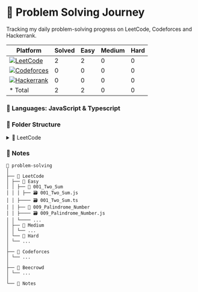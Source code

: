 # 🚀 Problem Solving Journey

Tracking my daily problem-solving progress on LeetCode, Codeforces and Hackerrank.

| Platform                                                                                                                                                      | Solved | Easy | Medium | Hard |
| ------------------------------------------------------------------------------------------------------------------------------------------------------------- | ------ | ---- | ------ | ---- |
| [![LeetCode](https://img.shields.io/badge/LeetCode-000000?style=for-the-badge&logo=leetcode&logoColor=white)](https://leetcode.com/username/)                 | 2      | 2    | 0      | 0    |
| [![Codeforces](https://img.shields.io/badge/Codeforces-000000?style=for-the-badge&logo=codeforces&logoColor=white)](https://codeforces.com/profile/username/) | 0      | 0    | 0      | 0    |
| [![Hackerrank](https://img.shields.io/badge/Hackerrank-000000?style=for-the-badge&logo=hackerrank&logoColor=white)](https://www.hackerrank.com/username/)     | 0      | 0    | 0      | 0    |
| \* Total                                                                                                                                                      | 2      | 2    | 0      | 0    |

### 🧠 Languages: JavaScript & Typescript

<!-- repo folder structure -->

### 📁 Folder Structure

<!-- Collapse the folder structure -->
<details>
   <summary>📁 LeetCode</summary>
   <ul>
      <li>📁 Easy</li>
        <ol>
         <li>
            <a href="/leetcode/Easy/001_Two_Sum/001_Two_Sum.js" > 🗃️ 001_Two_Sum </a>
         </li>
         <li>
            <a href="/leetcode/Easy/009_Palindrome_Number/" > 🗃️ 009_Palindrome_Number </a>
         </li>
        </ol>
      <li>📁 Medium</li>
      <li>📁 Hard</li>
   </ul>
</details>

### 📝 Notes

```
📁 problem-solving
│
├── 📁 LeetCode
│ ├── 📁 Easy
│ │ ├── 📁 001_Two_Sum
│ │ │ ├── 🗃️ 001_Two_Sum.js
│ │ ├──── 🗃️ 001_Two_Sum.ts
│ │ ├── 📁 009_Palindrome_Number
│ │ ├──── 🗃️ 009_Palindrome_Number.js
│ │ └──── ...
│ ├── 📁 Medium
│ │ └── ...
│ └── 📁 Hard
│ └── ...
│
├── 📁 Codeforces
│ └── ...
│
├── 📁 Beecrowd
│ └── ...
│
└── 📁 Notes
```
